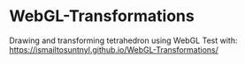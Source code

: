 # WebGL-Transformations
Drawing and transforming tetrahedron using WebGL
Test with: https://ismailtosuntnyl.github.io/WebGL-Transformations/
